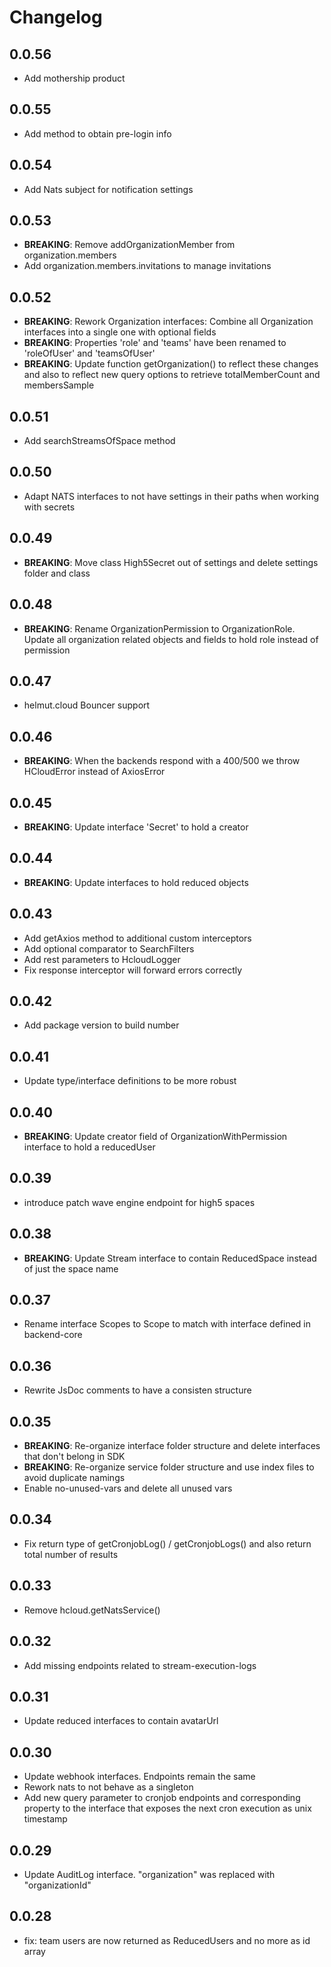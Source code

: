 # Changelog

## 0.0.56

-   Add mothership product

## 0.0.55

-   Add method to obtain pre-login info

## 0.0.54

-   Add Nats subject for notification settings

## 0.0.53

-   **BREAKING**: Remove addOrganizationMember from organization.members
-   Add organization.members.invitations to manage invitations

## 0.0.52

-   **BREAKING**: Rework Organization interfaces: Combine all Organization interfaces into a single one with optional fields
-   **BREAKING**: Properties 'role' and 'teams' have been renamed to 'roleOfUser' and 'teamsOfUser' 
-   **BREAKING**: Update function getOrganization() to reflect these changes and also to reflect new query options to retrieve totalMemberCount and membersSample

## 0.0.51

-   Add searchStreamsOfSpace method

## 0.0.50

-   Adapt NATS interfaces to not have settings in their paths when working with secrets

## 0.0.49

-   **BREAKING**: Move class High5Secret out of settings and delete settings folder and class

## 0.0.48

-   **BREAKING**: Rename OrganizationPermission to OrganizationRole. Update all organization related objects and fields to hold role instead of
    permission

## 0.0.47

-   helmut.cloud Bouncer support

## 0.0.46

-   **BREAKING**: When the backends respond with a 400/500 we throw HCloudError instead of AxiosError

## 0.0.45

-   **BREAKING**: Update interface 'Secret' to hold a creator

## 0.0.44

-   **BREAKING**: Update interfaces to hold reduced objects

## 0.0.43

-   Add getAxios method to additional custom interceptors
-   Add optional comparator to SearchFilters
-   Add rest parameters to HcloudLogger
-   Fix response interceptor will forward errors correctly

## 0.0.42

-   Add package version to build number

## 0.0.41

-   Update type/interface definitions to be more robust

## 0.0.40

-   **BREAKING**: Update creator field of OrganizationWithPermission interface to hold a reducedUser

## 0.0.39

-   introduce patch wave engine endpoint for high5 spaces

## 0.0.38

-   **BREAKING**: Update Stream interface to contain ReducedSpace instead of just the space name

## 0.0.37

-   Rename interface Scopes to Scope to match with interface defined in backend-core

## 0.0.36

-   Rewrite JsDoc comments to have a consisten structure

## 0.0.35

-   **BREAKING**: Re-organize interface folder structure and delete interfaces that don't belong in SDK
-   **BREAKING**: Re-organize service folder structure and use index files to avoid duplicate namings
-   Enable no-unused-vars and delete all unused vars

## 0.0.34

-   Fix return type of getCronjobLog() / getCronjobLogs() and also return total number of results

## 0.0.33

-   Remove hcloud.getNatsService()

## 0.0.32

-   Add missing endpoints related to stream-execution-logs

## 0.0.31

-   Update reduced interfaces to contain avatarUrl

## 0.0.30

-   Update webhook interfaces. Endpoints remain the same
-   Rework nats to not behave as a singleton
-   Add new query parameter to cronjob endpoints and corresponding property to the interface that exposes the next cron execution as unix timestamp

## 0.0.29

-   Update AuditLog interface. "organization" was replaced with "organizationId"

## 0.0.28

-   fix: team users are now returned as ReducedUsers and no more as id array
